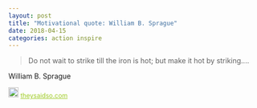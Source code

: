 ```yaml
---
layout: post
title: "Motivational quote: William B. Sprague"
date: 2018-04-15
categories: action inspire
---
```

> Do not wait to strike till the iron is hot; but make it hot by striking....

William B. Sprague

<span style="z-index:50;font-size:0.9em;"><img src="https://theysaidso.com/branding/theysaidso.png" height="20" width="20" alt="theysaidso.com"/><a href="https://theysaidso.com" title="Powered by quotes from theysaidso.com" style="color: #9fcc25; margin-left: 4px; vertical-align: middle;">theysaidso.com</a></span>
